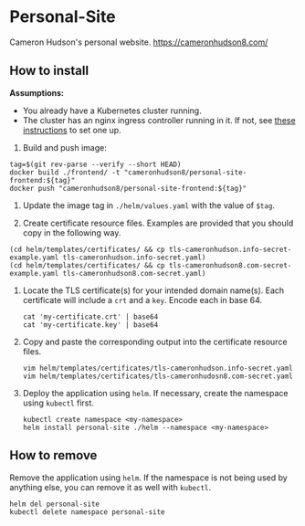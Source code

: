 # Personal-Site

Cameron Hudson's personal website.
https://cameronhudson8.com/

## How to install

**Assumptions:**
* You already have a Kubernetes cluster running.
* The cluster has an nginx ingress controller running in it. If not, see [these instructions](https://cloud.google.com/community/tutorials/nginx-ingress-gke) to set one up.

1. Build and push image:
```
tag=$(git rev-parse --verify --short HEAD)
docker build ./frontend/ -t "cameronhudson8/personal-site-frontend:${tag}"
docker push "cameronhudson8/personal-site-frontend:${tag}"
```

1. Update the image tag in `./helm/values.yaml` with the value of `$tag`.

1. Create certificate resource files. Examples are provided that you should copy in the following way.
```
(cd helm/templates/certificates/ && cp tls-cameronhudson.info-secret-example.yaml tls-cameronhudson.info-secret.yaml)
(cd helm/templates/certificates/ && cp tls-cameronhudson8.com-secret-example.yaml tls-cameronhudson8.com-secret.yaml)
```

1. Locate the TLS certificate(s) for your intended domain name(s). Each certificate will include a `crt` and a `key`. Encode each in base 64.
    ```
    cat 'my-certificate.crt' | base64
    cat 'my-certificate.key' | base64
    ```

1. Copy and paste the corresponding output into the certificate resource files.
    ```
    vim helm/templates/certificates/tls-cameronhudson.info-secret.yaml
    vim helm/templates/certificates/tls-cameronhudosn8.com-secret.yaml
    ```

1. Deploy the application using `helm`. If necessary, create the namespace using `kubectl` first.
    ```
    kubectl create namespace <my-namespace>
    helm install personal-site ./helm --namespace <my-namespace>
    ```

## How to remove

Remove the application using `helm`. If the namespace is not being used by anything else, you can remove it as well with `kubectl`.
```
helm del personal-site
kubectl delete namespace personal-site
```
